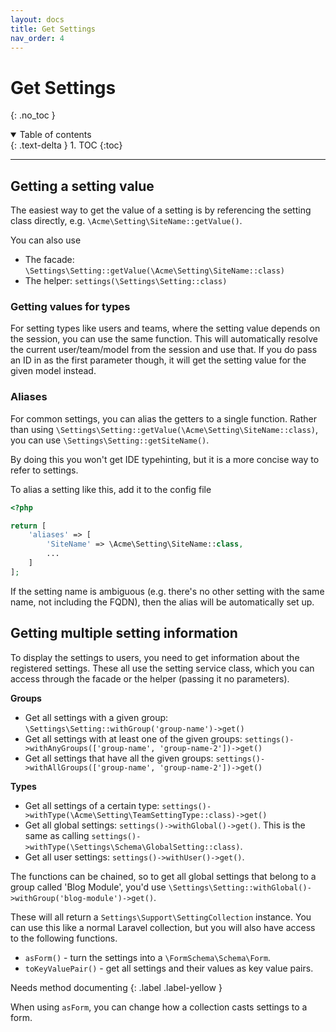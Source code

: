 ```yaml
---
layout: docs
title: Get Settings
nav_order: 4
---
```


# Get Settings
{: .no_toc }

<details open markdown="block">
  <summary>
    Table of contents
  </summary>
  {: .text-delta }
1. TOC
{:toc}
</details>

---

## Getting a setting value

The easiest way to get the value of a setting is by referencing the setting class directly, e.g. `\Acme\Setting\SiteName::getValue()`. 

You can also use
- The facade: `\Settings\Setting::getValue(\Acme\Setting\SiteName::class)`
- The helper: `settings(\Settings\Setting::class)`

### Getting values for types

For setting types like users and teams, where the setting value depends on the session, you can use the same function. This will automatically resolve the current user/team/model from the session and use that. If you do pass an ID in as the first parameter though, it will get the setting value for the given model instead.

### Aliases

For common settings, you can alias the getters to a single function. Rather than using `\Settings\Setting::getValue(\Acme\Setting\SiteName::class)`, you can use `\Settings\Setting::getSiteName()`.

By doing this you won't get IDE typehinting, but it is a more concise way to refer to settings.

To alias a setting like this, add it to the config file

```php
<?php

return [
    'aliases' => [
        'SiteName' => \Acme\Setting\SiteName::class,
        ...
    ]
];
```

If the setting name is ambiguous (e.g. there's no other setting with the same name, not including the FQDN), then the alias will be automatically set up.

## Getting multiple setting information

To display the settings to users, you need to get information about the registered settings. These all use the setting service class, which you can access through the facade or the helper (passing it no parameters).

**Groups**
- Get all settings with a given group: `\Settings\Setting::withGroup('group-name')->get()`
- Get all settings with at least one of the given groups: `settings()->withAnyGroups(['group-name', 'group-name-2'])->get()`
- Get all settings that have all the given groups: `settings()->withAllGroups(['group-name', 'group-name-2'])->get()`

**Types**
- Get all settings of a certain type: `settings()->withType(\Acme\Setting\TeamSettingType::class)->get()`
- Get all global settings: `settings()->withGlobal()->get()`. This is the same as calling `settings()->withType(\Settings\Schema\GlobalSetting::class)`.
- Get all user settings: `settings()->withUser()->get()`.

 
The functions can be chained, so to get all global settings that belong to a group called 'Blog Module', you'd use
```\Settings\Setting::withGlobal()->withGroup('blog-module')->get()```.

These will all return a `Settings\Support\SettingCollection` instance. You can use this like a normal Laravel collection, but you will also have access to the following functions.

- `asForm()` - turn the settings into a `\FormSchema\Schema\Form`.
- `toKeyValuePair()` - get all settings and their values as key value pairs.

Needs method documenting
{: .label .label-yellow }

When using `asForm`, you can change how a collection casts settings to a form.
